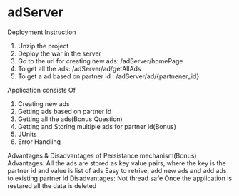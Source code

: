 # adServer
Deployment Instruction
1. Unzip the project
2. Deploy the war in the server
3. Go to the url for creating new ads: <Host>/adServer/homePage
4. To get all the ads:  <Host>/adServer/ad/getAllAds
5. To get a ad based on partner id : <Host>/adServer/ad/{partnener_id}

Application consists Of
1. Creating new ads
2. Getting ads based on partner id
3. Getting all the ads(Bonus Question)
4. Getting and Storing multiple ads for partner id(Bonus)
5. JUnits
6. Error Handling

Advantages & Disadvantages of Persistance mechanism(Bonus)
Advantages:
All the ads are stored as key value pairs, where the key is the partner id and value is list of ads
Easy to retrive, add new ads and add ads to existing partner id
Disadvantages:
Not thread safe
Once the application is restared all the data is deleted


